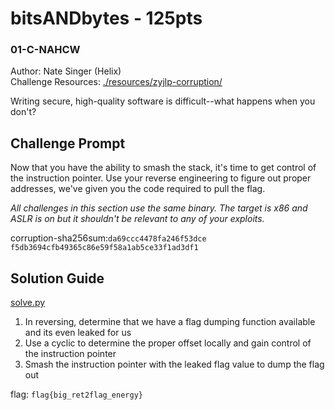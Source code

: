 # bitsANDbytes - 125pts
### 01-C-NAHCW
Author: Nate Singer (Helix)<br>
Challenge Resources: [./resources/zyjlp-corruption/](./resources/zyjlp-corruption/)

Writing secure, high-quality software is difficult--what happens when you don't?

## Challenge Prompt
Now that you have the ability to smash the stack, it's time to get control of the instruction pointer. Use your reverse engineering to figure out proper addresses, we've given you the code required to pull the flag.

*All challenges in this section use the same binary. The target is x86 and ASLR is on but it shouldn't be relevant to any of your exploits.*

corruption-sha256sum:`da69ccc4478fa246f53dce
f5db3694cfb49365c86e59f58a1ab5ce33f1ad3df1`

## Solution Guide
[solve.py](./resources/zyjlp-corruption/solve.py)

1. In reversing, determine that we have a flag dumping function available and its even leaked for us
2. Use a cyclic to determine the proper offset locally and gain control of the instruction pointer
3. Smash the instruction pointer with the leaked flag value to dump the flag out

flag: `flag{big_ret2flag_energy}`
